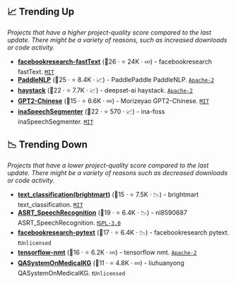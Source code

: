 ## 📈 Trending Up

_Projects that have a higher project-quality score compared to the last update. There might be a variety of reasons, such as increased downloads or code activity._

- <b><a href="https://github.com/facebookresearch/fastText">facebookresearch-fastText</a></b> (🥇26 ·  ⭐ 24K · 💤) - facebookresearch fastText. <code><a href="http://bit.ly/34MBwT8">MIT</a></code>
- <b><a href="https://github.com/PaddlePaddle/PaddleNLP">PaddleNLP</a></b> (🥈25 ·  ⭐ 8.4K · 📈) - PaddlePaddle PaddleNLP. <code><a href="http://bit.ly/3nYMfla">Apache-2</a></code>
- <b><a href="https://github.com/deepset-ai/haystack">haystack</a></b> (🥈22 ·  ⭐ 7.7K · 📈) - deepset-ai haystack. <code><a href="http://bit.ly/3nYMfla">Apache-2</a></code>
- <b><a href="https://github.com/Morizeyao/GPT2-Chinese">GPT2-Chinese</a></b> (🥈15 ·  ⭐ 6.6K · 💤) - Morizeyao GPT2-Chinese. <code><a href="http://bit.ly/34MBwT8">MIT</a></code>
- <b><a href="https://github.com/ina-foss/inaSpeechSegmenter">inaSpeechSegmenter</a></b> (🥇22 ·  ⭐ 570 · 📈) - ina-foss inaSpeechSegmenter. <code><a href="http://bit.ly/34MBwT8">MIT</a></code>

## 📉 Trending Down

_Projects that have a lower project-quality score compared to the last update. There might be a variety of reasons such as decreased downloads or code activity._

- <b><a href="https://github.com/brightmart/text_classification">text_classification(brightmart)</a></b> (🥉15 ·  ⭐ 7.5K · 📉) - brightmart text_classification. <code><a href="http://bit.ly/34MBwT8">MIT</a></code>
- <b><a href="https://github.com/nl8590687/ASRT_SpeechRecognition">ASRT_SpeechRecognition</a></b> (🥇19 ·  ⭐ 6.4K · 📉) - nl8590687 ASRT_SpeechRecognition. <code><a href="http://bit.ly/2M0xdwT">❗️GPL-3.0</a></code>
- <b><a href="https://github.com/facebookresearch/pytext">facebookresearch-pytext</a></b> (🥈17 ·  ⭐ 6.4K · 📉) - facebookresearch pytext. <code>❗Unlicensed</code>
- <b><a href="https://github.com/tensorflow/nmt">tensorflow-nmt</a></b> (🥈16 ·  ⭐ 6.2K · 💤) - tensorflow nmt. <code><a href="http://bit.ly/3nYMfla">Apache-2</a></code>
- <b><a href="https://github.com/liuhuanyong/QASystemOnMedicalKG">QASystemOnMedicalKG</a></b> (🥈11 ·  ⭐ 4.8K · 💤) - liuhuanyong QASystemOnMedicalKG. <code>❗Unlicensed</code>

